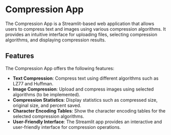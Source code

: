 # Compression App

The Compression App is a Streamlit-based web application that allows users to compress text and images using various compression algorithms. It provides an intuitive interface for uploading files, selecting compression algorithms, and displaying compression results.

## Features

The Compression App offers the following features:

- **Text Compression**: Compress text using different algorithms such as LZ77 and Huffman.
- **Image Compression**: Upload and compress images using selected algorithms (to be implemented).
- **Compression Statistics**: Display statistics such as compressed size, original size, and percent saved.
- **Character Encoding Tables**: Show the character encoding tables for the selected compression algorithms.
- **User-Friendly Interface**: The Streamlit app provides an interactive and user-friendly interface for compression operations.